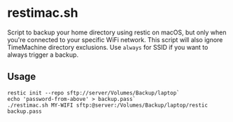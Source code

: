 # restimac.sh
Script to backup your home directory using restic on macOS, but only when you're connected to your specific WiFi network.
This script will also ignore TimeMachine directory exclusions.
Use `always` for SSID if you want to always trigger a backup.

## Usage
```
restic init --repo sftp://server/Volumes/Backup/laptop`
echo 'password-from-above' > backup.pass`
./restimac.sh MY-WIFI sftp:@server:/Volumes/Backup/laptop/restic backup.pass
```
